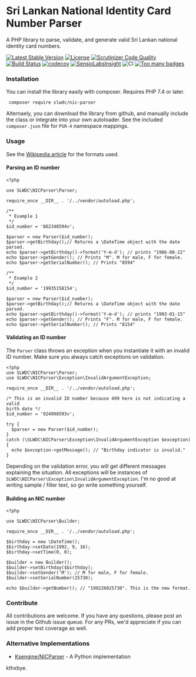 # Sri Lankan National Identity Card Number Parser
A PHP library to parse, validate, and generate valid Sri Lankan national identity card numbers.

[![Latest Stable Version](https://poser.pugx.org/slwdc/nic-parser/v/stable)](https://packagist.org/packages/slwdc/nic-parser) [![License](https://poser.pugx.org/slwdc/nic-parser/license)](https://packagist.org/packages/slwdc/nic-parser) [![Scrutinizer Code Quality](https://scrutinizer-ci.com/g/slwdc/NICParser/badges/quality-score.png?b=master)](https://scrutinizer-ci.com/g/slwdc/NICParser/?branch=master) [![Build Status](https://scrutinizer-ci.com/g/slwdc/NICParser/badges/build.png?b=master)](https://scrutinizer-ci.com/g/slwdc/NICParser/build-status/master)  [![codecov](https://codecov.io/gh/slwdc/NICParser/branch/master/graph/badge.svg)](https://codecov.io/gh/slwdc/NICParser) [![SensioLabsInsight](https://insight.sensiolabs.com/projects/2e61c5e1-095b-43c5-9fa2-c77527480774/mini.png)](https://insight.sensiolabs.com/projects/2e61c5e1-095b-43c5-9fa2-c77527480774) ![CI](https://github.com/slwdc/NICParser/workflows/CI/badge.svg) [![Too many badges](https://img.shields.io/badge/style-too_many-brightgreen.svg?style=toomany&label=badges)](https://github.com/slwdc/NICParser)
### Installation

You can install the library easily with composer. Requires PHP 7.4 or later.

``` composer require slwdc/nic-parser```

Alternaely, you can download the library from github, and manually include the class or integrate into your own autoloader. See the included `composer.json` file for `PSR-4` namespace mappings.

### Usage

See the [Wikipedia article](https://en.wikipedia.org/wiki/National_identity_card_%28Sri_Lanka%29) for the formats used.

#### Parsing an ID number

    <?php
    
    use SLWDC\NICParser\Parser;
    
    require_once __DIR__ . '/../vendor/autoload.php';
    
    /**
     * Example 1
     */
    $id_number = '862348594v';
    
    $parser = new Parser($id_number);
    $parser->getBirthday();// Returns a \DateTime object with the date parsed.
    echo $parser->getBirthday()->format('Y-m-d'); // prints "1986-08-22"
    echo $parser->getGender(); // Prints "M". M for male, F for female.
    echo $parser->getSerialNumber(); // Prints "8594"
    
    /**
     * Example 2
     */
    $id_number = '19935158154';
    
    $parser = new Parser($id_number);
    $parser->getBirthday();// Returns a \DateTime object with the date parsed.
    echo $parser->getBirthday()->format('Y-m-d'); // prints "1993-01-15"
    echo $parser->getGender(); // Prints "F". M for male, F for female.
    echo $parser->getSerialNumber(); // Prints "8154"

#### Validating an ID number
The `Parser` class throws an exception when you instantiate it with an invalid ID number. Make sure you always catch exceptions on validation.

    <?php
    use SLWDC\NICParser\Parser;
    use SLWDC\NICParser\Exception\InvalidArgumentException;
    
    require_once __DIR__ . '/../vendor/autoload.php';
    
    /* This is an invalid ID number because 499 here is not indicating a valid
    birth date */
    $id_number = '924998593v';
    
    try {
      $parser = new Parser($id_number);
    }
    catch (\SLWDC\NICParser\Exception\InvalidArgumentException $exception) {
      echo $exception->getMessage(); // "Birthday indicator is invalid."
    }

Depending on the validation error, you will get different messages explaining the situation. All exceptions will be instances of `SLWDC\NICParser\Exception\InvalidArgumentException`.
I'm no good at writing sample / filler text, so go write something yourself.

#### Building an NIC number

    <?php
    
    use SLWDC\NICParser\Builder;
    
    require_once __DIR__ . '/../vendor/autoload.php';
    
    $birthday = new \DateTime();
    $birthday->setDate(1992, 9, 16);
    $birthday->setTime(0, 0);
    
    $builder = new Builder();
    $builder->setBirthday($birthday);
    $builder->setGender('M'); // M for male, F for female.
    $builder->setSerialNumber(25738);
    
    echo $builder->getNumber(); // "199226025738". This is the new format.

### Contribute
All contributions are welcome. If you have any questions, please post an issue in the Github issue queue. For any PRs, we'd appreciate if you can add proper test coverage as well. 

### Alternative Implementations

 - [Ksengine/NICParser](https://github.com/Ksengine/NICParser/) - A Python implementation

kthxbye.
